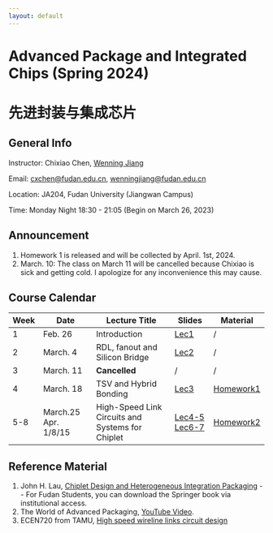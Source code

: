 ```yaml
---
layout: default
---
```


# Advanced Package and Integrated Chips (Spring 2024)
# 先进封装与集成芯片

## General Info

Instructor: Chixiao Chen, [Wenning Jiang](https://fics.fudan.edu.cn/99/ec/c22621a432620/page.htm)

Email: cxchen@fudan.edu.cn, wenningjiang@fudan.edu.cn

Location: JA204, Fudan University (Jiangwan Campus)

Time: Monday Night 18:30 - 21:05 (Begin on March 26, 2023)

## Announcement

1. Homework 1 is released and will be collected by April. 1st, 2024.
1. March. 10: The class on March 11 will be cancelled because Chixiao is sick and getting cold. I apologize for any inconvenience this may cause.



## Course Calendar

 Week | Date | Lecture Title | Slides | Material|
 ---- |  ---- |-----|-----|----|
1| Feb. 26 | Introduction | [Lec1](./chiplet01.pdf) | / |
2| March. 4 | RDL, fanout and Silicon Bridge | [Lec2](./chiplet02.pdf) | / |
3| March. 11 | **Cancelled** | / | / |
4| March. 18 | TSV and Hybrid Bonding | [Lec3](./chiplet03.pdf) | [Homework1](./chiplet_hmwk_01_2024.pdf) |
5-8| March.25 Apr. 1/8/15 | High-Speed Link Circuits and Systems for Chiplet | [Lec4-5](./chiplet-04-05.pdf) [Lec6-7](./chiplet-06-07.pdf)| [Homework2](./chiplet_hmwk_02_2024.pdf) |


## Reference Material

1. John H. Lau, [Chiplet Design and Heterogeneous Integration Packaging](https://link.springer.com/book/10.1007/978-981-19-9917-8) -- For Fudan Students, you can download the Springer book via institutional access.
2. The World of Advanced Packaging, [YouTube Video](https://youtu.be/-egYoxajTz0?si=zYukszzz4EPon9Cf).
3. ECEN720 from TAMU, [High speed wireline links circuit design](https://people.engr.tamu.edu/spalermo/ecen720.html)
